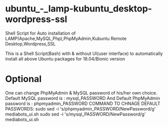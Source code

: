 # ubuntu_-_lamp-kubuntu_desktop-wordpress-ssl
Shell Script for Auto installation of LAMP(Apache,MySQL,Php),PhpMyAdmin,Kubuntu Remote Desktop,Wordpress,SSL

This is a Shell Script(Bash) with & without UI(user interface) to automatically install all above Ubuntu packages for 18.04/Bionic version

# Optional
One can change PhpMyAdmin & MySQL password of his/her own choice.
Default MySQL password is : mysql_PASSWORD
And
Default PhpMyAdmin password is : phpmyadmin_PASSWORD
COMMAND TO CHNAGE DEFAULT PASSWORDS:
sudo sed -i 's/phpmyadmin_PASSWORD/NewPassword/g' mediabots_ui.sh
sudo sed -i 's/mysql_PASSWORD/NewPassword/g' mediabots_ui.sh
